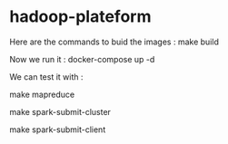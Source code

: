 # hadoop-plateform

Here are the commands to buid the images : 
make build

Now we run it :
docker-compose up -d

We can test it with :

make mapreduce

make spark-submit-cluster

make spark-submit-client


